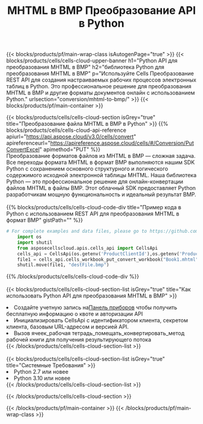 ﻿---
title:  MHTML в BMP Преобразование API в Python
description:  Облачные API и SDK для Microsoft Excel и OpenOffice Calc. Преобразование электронной таблицы в файл другого формата.
url: /ru/python/conversion/mhtml-to-bmp/
---
{{< blocks/products/pf/main-wrap-class isAutogenPage="true" >}}
{{< blocks/products/cells/cells-cloud-upper-banner h1="Python API для преобразования MHTML в BMP" h2="библиотека Python для преобразования MHTML в BMP" p="Используйте Cells Преобразование REST API для создания настраиваемых рабочих процессов электронных таблиц в Python. Это профессиональное решение для преобразования MHTML в BMP и другие форматы документов онлайн с использованием Python." urlsection="conversion/mhtml-to-bmp/" >}}
{{< blocks/products/pf/main-container >}}

{{< blocks/products/cells/cells-cloud-section isGrey="true" title="Преобразование файла MHTML в BMP в Python" >}}
{{% blocks/products/cells/cells-cloud-api-reference apiurl="https://api.aspose.cloud/v3.0/cells/convert" apireferenceurl="https://apireference.aspose.cloud/cells/#/Conversion/PutConvertExcel" apimethod="PUT" %}}
<br/>
Преобразование форматов файлов из MHTML в BMP — сложная задача. Все переходы формата MHTML в формат BMP выполняются нашим SDK Python с сохранением основного структурного и логического содержимого исходной электронной таблицы MHTML. Наша библиотека Python — это профессиональное решение для онлайн-конвертации файлов MHTML в файлы BMP. Этот облачный SDK предоставляет Python разработчикам мощную функциональность и идеальный результат BMP.
<br/>
<br/>
{{% blocks/products/cells/cells-cloud-code-div title="Пример кода в Python с использованием REST API для преобразования MHTML в формат BMP" gistPath="" %}}
 
```python
# For complete examples and data files, please go to https://github.com/aspose-cells-cloud/aspose-cells-cloud-python/
    import os
    import shutil
    from asposecellscloud.apis.cells_api import CellsApi
    cells_api = CellsApi(os.getenv('ProductClientId'),os.getenv('ProductClientSecret'))
    file1 = cells_api.cells_workbook_put_convert_workbook("Book1.mhtml",format="bmp")
    shutil.move(file1, "destFile.bmp")     
```
 
{{% /blocks/products/cells/cells-cloud-code-div %}}
<br/>
<br/>
{{< blocks/products/cells/cells-cloud-section-list isGrey="true" title="Как использовать Python API для преобразования MHTML в BMP" >}}
<li> Создайте учетную запись на<a href="https://dashboard.aspose.cloud/">Панель приборов</a> чтобы получить бесплатную информацию о квоте и авторизации API</li>
<li>Инициализировать CellsApi с идентификатором клиента, секретом клиента, базовым URL-адресом и версией API.</li>
<li>Вызов ячеек_рабочая тетрадь_помещать_конвертировать_метод рабочей книги для получения результирующего потока</li>
{{< /blocks/products/cells/cells-cloud-section-list >}}
<br/>
<br/>
{{< blocks/products/cells/cells-cloud-section-list isGrey="true" title="Системные Требования" >}}
<li>Python 2.7 или новее</li>
<li>Python 3.10 или новее</li>
{{< /blocks/products/cells/cells-cloud-section-list >}}

{{< /blocks/products/cells/cells-cloud-section >}}

{{< /blocks/products/pf/main-container >}}
{{< /blocks/products/pf/main-wrap-class >}}
